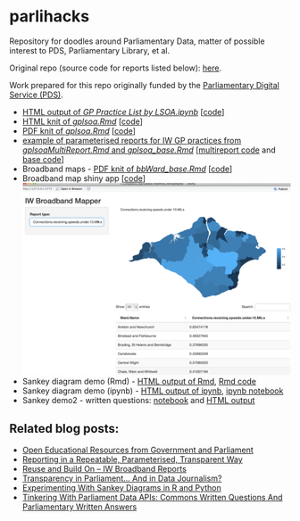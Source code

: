 # parlihacks
Repository for doodles around Parliamentary Data, matter of possible interest to PDS, Parliamentary Library, et al.

Original repo (source code for reports listed below): [here](https://github.com/psychemedia/parlihacks).

Work prepared for this repo originally funded by the [Parliamentary Digital Service (PDS)](https://pds.blog.parliament.uk/).

- [HTML output of *GP Practice List by LSOA.ipynb*](https://psychemedia.github.io/parlihacks/GP%2BPractice%2BList%2Bby%2BLSOA.html) [[code](https://github.com/psychemedia/parlihacks/blob/master/notebooks/GP%20Practice%20List%20by%20LSOA.ipynb)]
- [HTML knit of *gplsoa.Rmd*](https://psychemedia.github.io/parlihacks/gplsoa.html) [[code](https://github.com/psychemedia/parlihacks/blob/master/Rmd/gplsoa.Rmd)]
- [PDF knit of *gplsoa.Rmd*](https://psychemedia.github.io/parlihacks/gplsoa.pdf) [[code](https://github.com/psychemedia/parlihacks/blob/master/Rmd/gplsoa.Rmd)]
- [example of parameterised reports for IW GP practices from *gplsoaMultiReport.Rmd* and *gplsoa_base.Rmd*](https://psychemedia.github.io/parlihacks/iwgplsoadocs) [[multireport code](https://github.com/psychemedia/parlihacks/blob/master/Rmd/gplsoaMultiReport.Rmd) and [base code](https://github.com/psychemedia/parlihacks/blob/master/Rmd/gplsoa_base.Rmd)]
- Broadband maps - [PDF knit of *bbWard_base.Rmd*](https://psychemedia.github.io/parlihacks/bbWard_base.pdf) [[code](https://github.com/psychemedia/parlihacks/blob/master/Rmd/bbWard_base.Rmd)]
- Broadband map shiny app [[code](https://github.com/psychemedia/parlihacks/tree/master/shinyapps/broadband)] 
![](images/parlidata_rdemos_broadband_-_Shiny.png)
- Sankey diagram demo (Rmd) - [HTML output of Rmd](https://psychemedia.github.io/parlihacks/sankeyFlow.html), [Rmd code](https://github.com/psychemedia/parlihacks/blob/master/Rmd/sankeyFlow.Rmd)
- Sankey diagram demo (ipynb) - [HTML output of ipynb](https://psychemedia.github.io/parlihacks/MigrantFlow.html), [ipynb notebook](https://github.com/psychemedia/parlihacks/blob/master/notebooks/MigrantFlow.ipynb)
- Sankey demo2 - written questions: [notebook](https://github.com/psychemedia/parlihacks/blob/master/notebooks/WrittenQuestions.ipynb) and [HTML output](https://psychemedia.github.io/parlihacks/WrittenQuestions.html)

## Related blog posts:

- [Open Educational Resources from Government and Parliament](https://blog.ouseful.info/2017/02/15/open-educational-resources-from-government-and-partliament/)
- [Reporting in a Repeatable, Parameterised, Transparent Way](https://blog.ouseful.info/2017/02/23/reporting-in-a-repeatable-parameterised-transparent-way/)
- [Reuse and Build On – IW Broadband Reports](https://blog.ouseful.info/2017/03/09/reuse-and-build-on-iw-broadband-reports/)
- [Transparency in Parliament… And in Data Journalism?](https://blog.ouseful.info/2017/03/15/transparency-in-parliament-and-in-data-journalism/)
- [Experimenting With Sankey Diagrams in R and Python](https://blog.ouseful.info/2017/03/17/experimenting-with-sankey-diagrams-in-r-and-python/)
- [Tinkering With Parliament Data APIs: Commons Written Questions And Parliamentary Written Answers
](https://blog.ouseful.info/2017/03/18/tinkering-with-parliament-data-apis-commons-written-questions-and-parliamentary-written-answers/)
